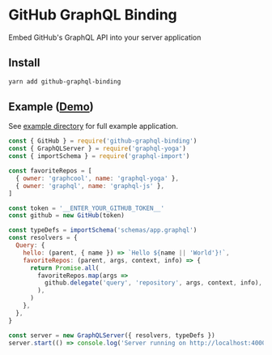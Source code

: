 # GitHub GraphQL Binding

Embed GitHub's GraphQL API into your server application

## Install

```sh
yarn add github-graphql-binding
```

## Example ([Demo](https://graphqlbin.com/Agjcr))

See [example directory](example) for full example application.

```js
const { GitHub } = require('github-graphql-binding')
const { GraphQLServer } = require('graphql-yoga')
const { importSchema } = require('graphql-import')

const favoriteRepos = [
  { owner: 'graphcool', name: 'graphql-yoga' },
  { owner: 'graphql', name: 'graphql-js' },
]

const token = '__ENTER_YOUR_GITHUB_TOKEN__'
const github = new GitHub(token)

const typeDefs = importSchema('schemas/app.graphql')
const resolvers = {
  Query: {
    hello: (parent, { name }) => `Hello ${name || 'World'}!`,
    favoriteRepos: (parent, args, context, info) => {
      return Promise.all(
        favoriteRepos.map(args =>
          github.delegate('query', 'repository', args, context, info),
        ),
      )
    },
  },
}

const server = new GraphQLServer({ resolvers, typeDefs })
server.start(() => console.log('Server running on http://localhost:4000'))
```
